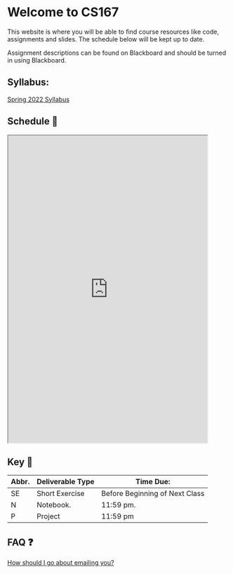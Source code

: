 # Welcome to CS167

This website is where you will be able to find course resources like code, assignments and slides. The schedule below will be kept up to date.

Assignment descriptions can be found on Blackboard and should be turned in using Blackboard.

## Syllabus:

[Spring 2022 Syllabus](/syllabus/)

## Schedule 📆 

<iframe width='90%' height='700' src="https://docs.google.com/spreadsheets/d/e/2PACX-1vQ8M4UmH8ufZLtJMzotPGFoatHrpzHyDuGqQMagWFHuVU10FoQWVG7df1G5HvOFW5IlRK1Xk8sPthUl/pubhtml?gid=0&single=true&amp;widget=true&amp;headers=false"></iframe>

## Key 🔑

| Abbr. | Deliverable Type   | Time Due:    |
|-------|--------------------|--------------|
| SE    | Short Exercise     | Before Beginning of Next Class |
| N     | Notebook.          | 11:59 pm.    |
| P     | Project            | 11:59 pm     |

## FAQ ❓
[How should I go about emailing you?](/email_tips/)

